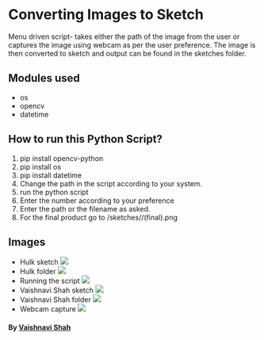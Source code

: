 # Converting Images to Sketch
Menu driven script- takes either the path of the image from the user or captures the image using webcam as per the user preference. The image is then converted to sketch and output can be found in the sketches folder. 
## Modules used 
- os
- opencv
- datetime

## How to run this Python Script?

1. pip install opencv-python
2. pip install os
3. pip install datetime
4. Change the path in the script according to your system.
5. run the python script
6. Enter the number according to your preference
7. Enter the path or the filename as asked.
8. For the final product go to /sketches/<filename>/<filename>(final).png

## Images
- Hulk sketch
![](https://i.postimg.cc/XqN6sGZb/Hulk-Final-Sketch.jpg)
- Hulk folder
![](https://i.postimg.cc/Wz9LCNrJ/Hulk-Folder.jpg)
- Running the script
![](https://i.postimg.cc/qv6VDd7z/Runningof-Script.jpg)
- Vaishnavi Shah sketch
![](https://i.postimg.cc/BZN0XgyQ/Vaishnavi-Shah-Final-Sketch.jpg)
- Vaishnavi Shah folder
![](https://i.postimg.cc/ZKRh3NtP/Vaishnavi-Shah-Folder.jpg)
- Webcam capture
![](https://i.postimg.cc/YqsBxSM5/Webcam-Capture.jpg)

#### By [Vaishnavi Shah](https://github.com/vaishnavirshah)
 